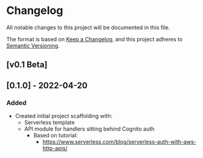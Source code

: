 # Changelog
All notable changes to this project will be documented in this file.

The format is based on [Keep a Changelog](https://keepachangelog.com/en/1.0.0/),
and this project adheres to [Semantic Versioning](https://semver.org/spec/v2.0.0.html).

## [v0.1 Beta]

## [0.1.0] - 2022-04-20
### Added
- Created initial project scaffolding with:
  - Serverless template
  - API module for handlers sitting behind Cognito auth
    - Based on tutorial:
      - https://www.serverless.com/blog/serverless-auth-with-aws-http-apis/